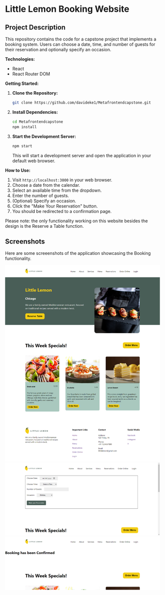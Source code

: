 # Little Lemon Booking Website

## Project Description

This repository contains the code for a capstone project that implements a booking system. Users can choose a date, time, and number of guests for their reservation and optionally specify an occasion.

**Technologies:**

- React
- React Router DOM

**Getting Started:**

1. **Clone the Repository:**
   ```bash
   git clone https://github.com/davideke1/Metafrontendcapstone.git
   ```
2. **Install Dependencies:**
   ```bash
   cd Metafrontendcapstone
   npm install
   ```

3. **Start the Development Server:**
   ```bash
   npm start
   ```

   This will start a development server and open the application in your default web browser.

**How to Use:**

1. Visit `http://localhost:3000` in your web browser.
2. Choose a date from the calendar.
3. Select an available time from the dropdown.
4. Enter the number of guests.
5. (Optional) Specify an occasion.
6. Click the "Make Your Reservation" button.
7. You should be redirected to a confirmation page.

Please note: the only functionality working on this website besides the design is the Reserve a Table function.

## Screenshots
Here are some screeenshots of the application showcasing the Booking functionality.

![little lemon website table booking](/src/images/homepage.png)
![little lemon website table booking](/src/images/booking.png)
![little lemon website table booking](/src/images/confirmed.png)


